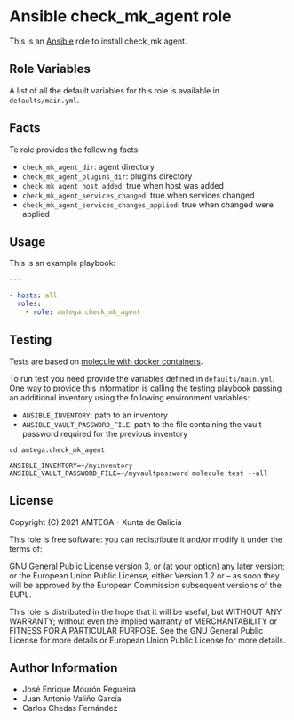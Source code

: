 # Ansible check_mk_agent role

This is an [Ansible](http://www.ansible.com) role to install check_mk agent.

## Role Variables

A list of all the default variables for this role is available in `defaults/main.yml`.

## Facts

Te role provides the following facts:

- `check_mk_agent_dir`: agent directory
- `check_mk_agent_plugins_dir`: plugins directory
- `check_mk_agent_host_added`: true when host was added
- `check_mk_agent_services_changed`: true when services changed
- `check_mk_agent_services_changes_applied`: true when changed were applied

## Usage

This is an example playbook:

```yaml
---

- hosts: all
  roles:
    - role: amtega.check_mk_agent
```

## Testing

Tests are based on [molecule with docker containers](https://molecule.readthedocs.io/en/latest/installation.html).

To run test you need provide the variables defined in `defaults/main.yml`. One way to provide this information is calling the testing playbook passing an additional inventory using the following environment variables:

- `ANSIBLE_INVENTORY`: path to an inventory
- `ANSIBLE_VAULT_PASSWORD_FILE`: path to the file containing the vault password required for the previous inventory

```shell
cd amtega.check_mk_agent

ANSIBLE_INVENTORY=~/myinventory ANSIBLE_VAULT_PASSWORD_FILE=~/myvaultpassword molecule test --all
```

## License

Copyright (C) 2021 AMTEGA - Xunta de Galicia

This role is free software: you can redistribute it and/or modify it under the terms of:

GNU General Public License version 3, or (at your option) any later version; or the European Union Public License, either Version 1.2 or – as soon they will be approved by the European Commission ­subsequent versions of the EUPL.

This role is distributed in the hope that it will be useful, but WITHOUT ANY WARRANTY; without even the implied warranty of MERCHANTABILITY or FITNESS FOR A PARTICULAR PURPOSE.  See the GNU General Public License for more details or European Union Public License for more details.

## Author Information

- José Enrique Mourón Regueira
- Juan Antonio Valiño García
- Carlos Chedas Fernández
